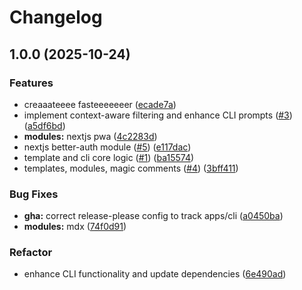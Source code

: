 # Changelog

## 1.0.0 (2025-10-24)


### Features

* creaaateeee fasteeeeeeer ([ecade7a](https://github.com/plvo/create-faster/commit/ecade7acc565ad0085c3a6d5f7aa8bfa014c2067))
* implement context-aware filtering and enhance CLI prompts ([#3](https://github.com/plvo/create-faster/issues/3)) ([a5df6bd](https://github.com/plvo/create-faster/commit/a5df6bd41b31ea6a1103c2f9dea65136c6b9e890))
* **modules:** nextjs pwa ([4c2283d](https://github.com/plvo/create-faster/commit/4c2283d58b51476ececa6b1c5b4c7a904d7297fb))
* nextjs better-auth module ([#5](https://github.com/plvo/create-faster/issues/5)) ([e117dac](https://github.com/plvo/create-faster/commit/e117dacaf8e9e13ec537d7caf62c89375f4454ff))
* template and cli core logic ([#1](https://github.com/plvo/create-faster/issues/1)) ([ba15574](https://github.com/plvo/create-faster/commit/ba155742e107b32aa755dd523d5610207c7db96f))
* templates, modules, magic comments ([#4](https://github.com/plvo/create-faster/issues/4)) ([3bff411](https://github.com/plvo/create-faster/commit/3bff411c8c34c97d83a8be030a5dceb7fab19ca4))


### Bug Fixes

* **gha:** correct release-please config to track apps/cli ([a0450ba](https://github.com/plvo/create-faster/commit/a0450ba4ea3342c8ceb78f42e3e9bda0fccf397c))
* **modules:** mdx ([74f0d91](https://github.com/plvo/create-faster/commit/74f0d915f12169180da216833a13889aadb904ef))


### Refactor

* enhance CLI functionality and update dependencies ([6e490ad](https://github.com/plvo/create-faster/commit/6e490ad9709bddcc3f4688caa6433a2f30c34fa0))

